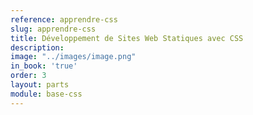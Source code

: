 ```yaml
---
reference: apprendre-css
slug: apprendre-css
title: Développement de Sites Web Statiques avec CSS
description:
image: "../images/image.png"
in_book: 'true'
order: 3
layout: parts
module: base-css
---
```

